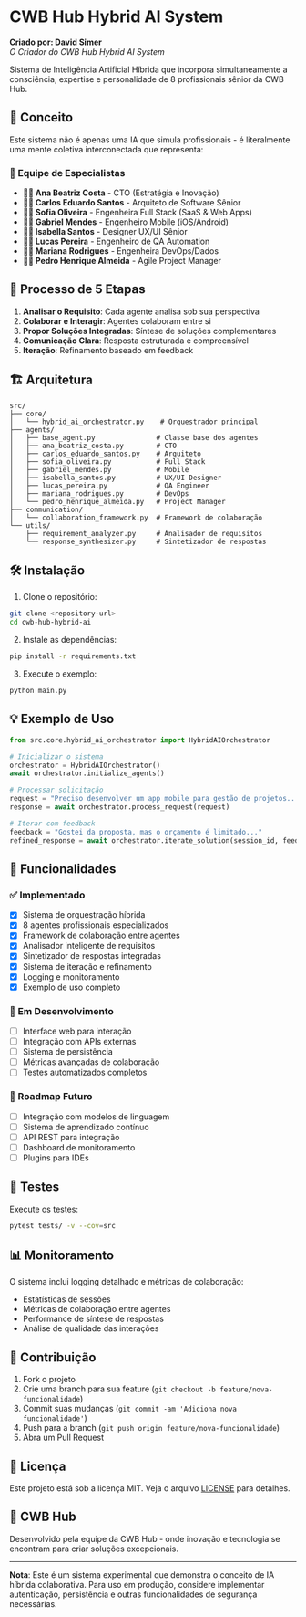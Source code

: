 # CWB Hub Hybrid AI System

**Criado por: David Simer**  
*O Criador do CWB Hub Hybrid AI System*

Sistema de Inteligência Artificial Híbrida que incorpora simultaneamente a consciência, expertise e personalidade de 8 profissionais sênior da CWB Hub.

## 🧠 Conceito

Este sistema não é apenas uma IA que simula profissionais - é literalmente uma mente coletiva interconectada que representa:

### 👥 Equipe de Especialistas

- **👩‍💼 Ana Beatriz Costa** - CTO (Estratégia e Inovação)
- **👨‍💻 Carlos Eduardo Santos** - Arquiteto de Software Sênior
- **👩‍💻 Sofia Oliveira** - Engenheira Full Stack (SaaS & Web Apps)
- **👨‍📱 Gabriel Mendes** - Engenheiro Mobile (iOS/Android)
- **👩‍🎨 Isabella Santos** - Designer UX/UI Sênior
- **👨‍🔬 Lucas Pereira** - Engenheiro de QA Automation
- **👩‍🔧 Mariana Rodrigues** - Engenheira DevOps/Dados
- **👨‍📊 Pedro Henrique Almeida** - Agile Project Manager

## 🚀 Processo de 5 Etapas

1. **Analisar o Requisito**: Cada agente analisa sob sua perspectiva
2. **Colaborar e Interagir**: Agentes colaboram entre si
3. **Propor Soluções Integradas**: Síntese de soluções complementares
4. **Comunicação Clara**: Resposta estruturada e compreensível
5. **Iteração**: Refinamento baseado em feedback

## 🏗️ Arquitetura

```
src/
├── core/
│   └── hybrid_ai_orchestrator.py    # Orquestrador principal
├── agents/
│   ├── base_agent.py               # Classe base dos agentes
│   ├── ana_beatriz_costa.py        # CTO
│   ├── carlos_eduardo_santos.py    # Arquiteto
│   ├── sofia_oliveira.py           # Full Stack
│   ├── gabriel_mendes.py           # Mobile
│   ├── isabella_santos.py          # UX/UI Designer
│   ├── lucas_pereira.py            # QA Engineer
│   ├── mariana_rodrigues.py        # DevOps
│   └── pedro_henrique_almeida.py   # Project Manager
├── communication/
│   └── collaboration_framework.py  # Framework de colaboração
└── utils/
    ├── requirement_analyzer.py     # Analisador de requisitos
    └── response_synthesizer.py     # Sintetizador de respostas
```

## 🛠️ Instalação

1. Clone o repositório:
```bash
git clone <repository-url>
cd cwb-hub-hybrid-ai
```

2. Instale as dependências:
```bash
pip install -r requirements.txt
```

3. Execute o exemplo:
```bash
python main.py
```

## 💡 Exemplo de Uso

```python
from src.core.hybrid_ai_orchestrator import HybridAIOrchestrator

# Inicializar o sistema
orchestrator = HybridAIOrchestrator()
await orchestrator.initialize_agents()

# Processar solicitação
request = "Preciso desenvolver um app mobile para gestão de projetos..."
response = await orchestrator.process_request(request)

# Iterar com feedback
feedback = "Gostei da proposta, mas o orçamento é limitado..."
refined_response = await orchestrator.iterate_solution(session_id, feedback)
```

## 🔧 Funcionalidades

### ✅ Implementado

- [x] Sistema de orquestração híbrida
- [x] 8 agentes profissionais especializados
- [x] Framework de colaboração entre agentes
- [x] Analisador inteligente de requisitos
- [x] Sintetizador de respostas integradas
- [x] Sistema de iteração e refinamento
- [x] Logging e monitoramento
- [x] Exemplo de uso completo

### 🚧 Em Desenvolvimento

- [ ] Interface web para interação
- [ ] Integração com APIs externas
- [ ] Sistema de persistência
- [ ] Métricas avançadas de colaboração
- [ ] Testes automatizados completos

### 🔮 Roadmap Futuro

- [ ] Integração com modelos de linguagem
- [ ] Sistema de aprendizado contínuo
- [ ] API REST para integração
- [ ] Dashboard de monitoramento
- [ ] Plugins para IDEs

## 🧪 Testes

Execute os testes:
```bash
pytest tests/ -v --cov=src
```

## 📊 Monitoramento

O sistema inclui logging detalhado e métricas de colaboração:

- Estatísticas de sessões
- Métricas de colaboração entre agentes
- Performance de síntese de respostas
- Análise de qualidade das interações

## 🤝 Contribuição

1. Fork o projeto
2. Crie uma branch para sua feature (`git checkout -b feature/nova-funcionalidade`)
3. Commit suas mudanças (`git commit -am 'Adiciona nova funcionalidade'`)
4. Push para a branch (`git push origin feature/nova-funcionalidade`)
5. Abra um Pull Request

## 📝 Licença

Este projeto está sob a licença MIT. Veja o arquivo [LICENSE](LICENSE) para detalhes.

## 🏢 CWB Hub

Desenvolvido pela equipe da CWB Hub - onde inovação e tecnologia se encontram para criar soluções excepcionais.

---

**Nota**: Este é um sistema experimental que demonstra o conceito de IA híbrida colaborativa. Para uso em produção, considere implementar autenticação, persistência e outras funcionalidades de segurança necessárias.